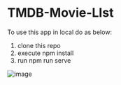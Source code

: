 # TMDB-Movie-LIst

To use this app in local do as below:
1. clone this repo
2. execute npm install
3. run npm run serve


![image](https://user-images.githubusercontent.com/30753467/100543328-6f9c2a80-3275-11eb-84ae-4b828093de23.png)

